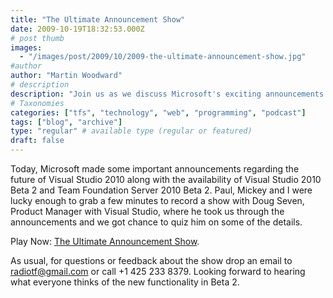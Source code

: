 ```yaml
---
title: "The Ultimate Announcement Show"
date: 2009-10-19T18:32:53.000Z
# post thumb
images:
  - "/images/post/2009/10/2009-the-ultimate-announcement-show.jpg"
#author
author: "Martin Woodward"
# description
description: "Join us as we discuss Microsoft's exciting announcements for Visual Studio 2010 and explore the highlights of Beta 2 with Product Manager Doug Seven."
# Taxonomies
categories: ["tfs", "technology", "web", "programming", "podcast"]
tags: ["blog", "archive"]
type: "regular" # available type (regular or featured)
draft: false
---
```

Today, Microsoft made some important announcements regarding the future of Visual Studio 2010 along with the availability of Visual Studio 2010 Beta 2 and Team Foundation Server 2010 Beta 2.  Paul, Mickey and I were lucky enough to grab a few minutes to record a show with Doug Seven, Product Manager with Visual Studio, where he took us through the announcements and we got chance to quiz him on some of the details.

Play Now: [The Ultimate Announcement Show](http://www.podtrac.com/pts/redirect.mp3/listen.radiotfs.com/radiotfs_027.mp3).

As usual, for questions or feedback about the show drop an email to [radiotf@gmail.com](mailto:radiotf@gmail.com) or call +1 425 233 8379.  Looking forward to hearing what everyone thinks of the new functionality in Beta 2.